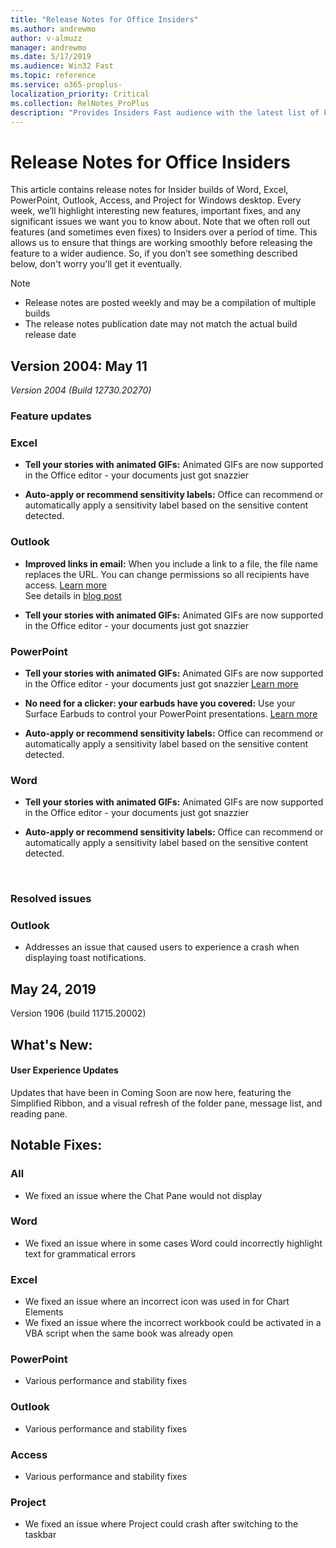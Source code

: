 ```yaml
---
title: "Release Notes for Office Insiders"
ms.author: andrewmo
author: v-almuzz
manager: andrewmo
ms.date: 5/17/2019
ms.audience: Win32 Fast
ms.topic: reference
ms.service: o365-proplus-
localization_priority: Critical
ms.collection: RelNotes_ProPlus
description: "Provides Insiders Fast audience with the latest list of key new features, fixes or known issues"
---
```


# Release Notes for Office Insiders

This article contains release notes for Insider builds of Word, Excel, PowerPoint, Outlook, Access, and Project for Windows desktop. Every week, we’ll highlight interesting new features, important fixes, and any significant issues we want you to know about. Note that we often roll out features (and sometimes even fixes) to Insiders over a period of time. This allows us to ensure that things are working smoothly before releasing the feature to a wider audience. So, if you don’t see something described below, don't worry you'll get it eventually.  

> [!NOTE]
> - Release notes are posted weekly and may be a compilation of multiple builds
> - The release notes publication date may not match the actual build release date

[//]: # (DO NOT REMOVE)

## Version 2004: May 11
*Version 2004 (Build 12730.20270)*


[//]: # (DO NOT REMOVE FEATUREDETAILS CONTENT START)

### Feature updates
### Excel

- **Tell your stories with animated GIFs:** Animated GIFs are now supported in the Office editor - your documents just got snazzier

- **Auto-apply or recommend sensitivity labels:** Office can recommend or automatically apply a sensitivity label based on the sensitive content detected.

### Outlook

- **Improved links in email:** When you include a link to a file, the file name replaces the URL. You can change permissions so all recipients have access. [Learn more](https://support.office.com/article/02040f47-bd56-4806-8311-fc913fed54c0)<br />See details in [blog post](https://blog-insider.office.com/2020/04/20/automatically-shorten-links-onedrive-sharepoint/)

- **Tell your stories with animated GIFs:** Animated GIFs are now supported in the Office editor - your documents just got snazzier

### PowerPoint

- **Tell your stories with animated GIFs:** Animated GIFs are now supported in the Office editor - your documents just got snazzier [Learn more](https://support.office.com/article/3a04f755-25a9-42c4-8cc1-1da4148aef01)

- **No need for a clicker: your earbuds have you covered:** Use your Surface Earbuds to control your PowerPoint presentations. [Learn more](https://support.office.com/article/6319a6f3-ad69-44e6-a8ff-e79676423e4a)

- **Auto-apply or recommend sensitivity labels:** Office can recommend or automatically apply a sensitivity label based on the sensitive content detected.

### Word

- **Tell your stories with animated GIFs:** Animated GIFs are now supported in the Office editor - your documents just got snazzier

- **Auto-apply or recommend sensitivity labels:** Office can recommend or automatically apply a sensitivity label based on the sensitive content detected.


[//]: # (DO NOT REMOVE FEATUREDETAILS CONTENT END)

<br/>

[//]: # (DO NOT REMOVE BUGDETAILS CONTENT START)

### Resolved issues
### Outlook

- <div>Addresses an issue that caused users to experience a crash when displaying toast notifications.&nbsp;</div>



[//]: # (DO NOT REMOVE BUGDETAILS CONTENT END)

## May 24, 2019
Version 1906 (build 11715.20002)

## What's New:

#### User Experience Updates

Updates that have been in Coming Soon are now here, featuring the Simplified Ribbon, and a visual refresh of the folder pane, message list, and reading pane.

## Notable Fixes:

### All

- We fixed an issue where the Chat Pane would not display

### Word 
- We fixed an issue where in some cases Word could incorrectly highlight text for grammatical errors

### Excel
- We fixed an issue where an incorrect icon was used in for Chart Elements
- We fixed an issue where the incorrect workbook could be activated in a VBA script when the same book was already open

### PowerPoint
- Various performance and stability fixes

### Outlook
- Various performance and stability fixes

### Access
- Various performance and stability fixes

### Project
- We fixed an issue where Project could crash after switching to the taskbar

</BR></BR>
